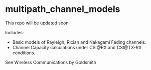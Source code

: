 # multipath_channel_models
This repo will be updated soon

Includes:
- Basic models of Rayleigh, Rician and Nakagami Fading channels.
- Channel Capacity calculations under CSI@RX and CSI@TX-RX conditions.

See Wireless Communications by Goldsmith
